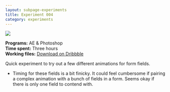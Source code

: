 ```yaml
---
layout: subpage-experiments
title: Experiment 004
category: experiments
---
```

<img src="http://helentran.com/img/experiments/Experiment004.gif">

__Programs:__ AE & Photoshop  
__Time spent:__ Three hours  
__Working files:__ [Download on Dribbble](https://drb.li/PIaUh)

Quick experiment to try out a few different animations for form fields.

* Timing for these fields is a bit finicky. It could feel cumbersome if pairing a complex animation with a bunch of fields in a form. Seems okay if there is only one field to contend with.